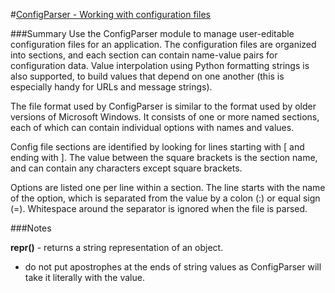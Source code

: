 #[ConfigParser - Working with configuration files](http://pymotw.com/2/ConfigParser/)

###Summary
Use the ConfigParser module to manage user-editable configuration files for an application. The configuration files are organized into sections, and each section can contain name-value pairs for configuration data. Value interpolation using Python formatting strings is also supported, to build values that depend on one another (this is especially handy for URLs and message strings).

The file format used by ConfigParser is similar to the format used by older versions of Microsoft Windows. It consists of one or more named sections, each of which can contain individual options with names and values.

Config file sections are identified by looking for lines starting with [ and ending with ]. The value between the square brackets is the section name, and can contain any characters except square brackets.

Options are listed one per line within a section. The line starts with the name of the option, which is separated from the value by a colon (:) or equal sign (=). Whitespace around the separator is ignored when the file is parsed.

###Notes

**repr()** - returns a string representation of an object.

* do not put apostrophes at the ends of string values as ConfigParser will take it literally with the value.
